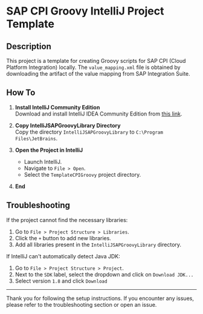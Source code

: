 # SAP CPI Groovy IntelliJ Project Template

## Description

This project is a template for creating Groovy scripts for SAP CPI (Cloud Platform Integration) locally. The `value_mapping.xml` file is obtained by downloading the artifact of the value mapping from SAP Integration Suite.

## How To

1. **Install IntelliJ Community Edition**  
   Download and install IntelliJ IDEA Community Edition from [this link](https://www.jetbrains.com/idea/download/).

2. **Copy IntelliJSAPGroovyLibrary Directory**  
   Copy the directory `IntelliJSAPGroovyLibrary` to `C:\Program Files\JetBrains`.

3. **Open the Project in IntelliJ**  
   - Launch IntelliJ.
   - Navigate to `File > Open`.
   - Select the `TemplateCPIGroovy` project directory.

4. **End**

## Troubleshooting

If the project cannot find the necessary libraries:

1. Go to `File > Project Structure > Libraries`.
2. Click the `+` button to add new libraries.
3. Add all libraries present in the `IntelliJSAPGroovyLibrary` directory.

If IntelliJ can't automatically detect Java JDK:

1. Go to `File > Project Structure > Project`.
2. Next to the `SDK` label, select the dropdown and click on `Download JDK...`
3. Select version `1.8` and click `Download`
---

Thank you for following the setup instructions. If you encounter any issues, please refer to the troubleshooting section or open an issue.
